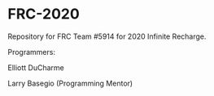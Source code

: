 # FRC-2020
Repository for FRC Team #5914 for 2020 Infinite Recharge.

Programmers:

Elliott DuCharme

Larry Basegio (Programming Mentor)
